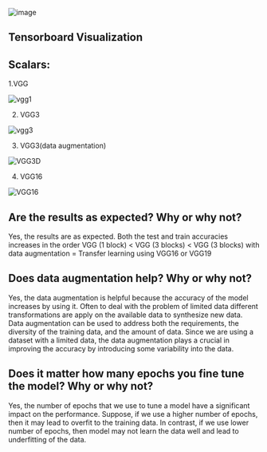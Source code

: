 ![image](https://user-images.githubusercontent.com/90170940/233572336-61f012df-a4ed-4122-a5e8-4cfaac301f14.png)



Tensorboard Visualization
-----------------------
Scalars:
--------
1.VGG

![vgg1](https://user-images.githubusercontent.com/90170940/233562415-b164ed02-4d1d-4069-80a6-9cf0090168aa.png)



2. VGG3

![vgg3](https://user-images.githubusercontent.com/90170940/233555634-a1868541-4780-4319-9517-9f994a472813.png)


3. VGG3(data augmentation)

![VGG3D](https://user-images.githubusercontent.com/90170940/233555735-d0e7aebf-2da4-4a7e-a651-7d702e7c3b25.png)


4. VGG16

![VGG16](https://user-images.githubusercontent.com/90170940/233557967-80c99e9f-ead1-42f5-8cf2-5e39dc82ae0a.png)

Are the results as expected? Why or why not?
-----------------------
Yes, the results are as expected. Both the test and train accuracies increases in the order VGG (1 block) < VGG (3 blocks) < VGG (3 blocks) with data augmentation = Transfer learning using VGG16 or VGG19

Does data augmentation help? Why or why not?
-------------------------------------
Yes, the data augmentation is helpful because the accuracy of the model increases by using it. Often to deal with the problem of limited data different transformations are apply  on the available data to synthesize new data. Data augmentation can be used to address both the requirements, the diversity of the training data, and the amount of data. Since we are using a dataset with a limited data, the data augmentation plays a crucial in improving the accuracy by introducing some variability into the data.

Does it matter how many epochs you fine tune the model? Why or why not?
---------------------------------
Yes, the number of epochs that we use to tune a model have a significant impact on the performance. Suppose, if we use a higher number of epochs, then it may lead to overfit to the training data. In contrast, if we use lower number of epochs, then model may not learn the data well and lead to underfitting of the data.
